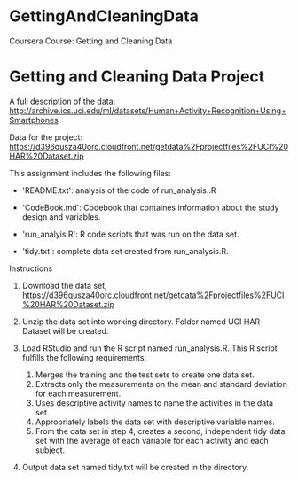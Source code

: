 # GettingAndCleaningData
Coursera Course: Getting and Cleaning Data

# Getting and Cleaning Data Project

A full description of the data:
http://archive.ics.uci.edu/ml/datasets/Human+Activity+Recognition+Using+Smartphones

Data for the project:
https://d396qusza40orc.cloudfront.net/getdata%2Fprojectfiles%2FUCI%20HAR%20Dataset.zip


This assignment includes the following files:

- 'README.txt': analysis of the code of run_analysis..R

- 'CodeBook.md': Codebook that containes information about the study design and variables.

- 'run_analyis.R': R code scripts that was run on the data set.

- 'tidy.txt': complete data set created from run_analysis.R.


Instructions

1. Download the data set, https://d396qusza40orc.cloudfront.net/getdata%2Fprojectfiles%2FUCI%20HAR%20Dataset.zip

2. Unzip the data set into working directory. Folder named UCI HAR Dataset will be created.

3. Load RStudio and run the R script named run_analysis.R. This R script fulfills the following requirements:

	1) Merges the training and the test sets to create one data set.
	2) Extracts only the measurements on the mean and standard deviation for each measurement.
	3) Uses descriptive activity names to name the activities in the data set.
	4) Appropriately labels the data set with descriptive variable names.
	5) From the data set in step 4, creates a second, independent tidy data set with the average of each variable for each activity and each subject.

4. Output data set named tidy.txt will be created in the directory.
